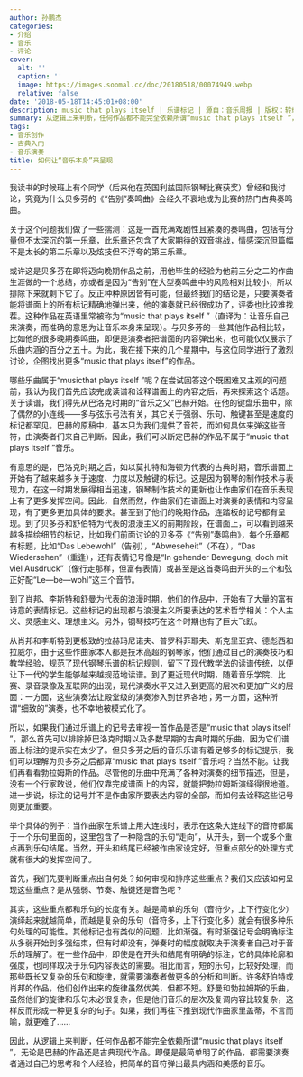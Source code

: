 ```yaml
---
author: 孙鹏杰
categories:
- 介绍
- 音乐
- 评论
cover:
  alt: ''
  caption: ''
  image: https://images.soomal.cc/doc/20180518/00074949.webp
  relative: false
date: '2018-05-18T14:45:01+08:00'
description: music that plays itself | 乐谱标记 | 源自：音乐周报 | 版权：转载 |  平均/总评分：09.00/27
summary: 从逻辑上来判断，任何作品都不能完全依赖所谓“music that plays itself ”，无论是巴赫的作品还是古典现代作品。即便是最简单明了的作品，都需要演奏者通过自己的思考和个人经验，把简单的音符弹出最具内涵和美感的音乐。
tags:
- 音乐创作
- 古典入门
- 音乐演奏
title: 如何让“音乐本身”来呈现
---
```


我读书的时候班上有个同学（后来他在英国利兹国际钢琴比赛获奖）曾经和我讨论，究竟为什么贝多芬的《“告别”奏鸣曲》会经久不衰地成为比赛的热门古典奏鸣曲。

关于这个问题我们做了一些揣测：这是一首充满戏剧性且紧凑的奏鸣曲，包括有分量但不太深沉的第一乐章，此乐章还包含了大家期待的双音挑战，情感深沉但篇幅不是太长的第二乐章以及炫技但不浮夸的第三乐章。

或许这是贝多芬在即将迈向晚期作品之前，用他毕生的经验为他前三分之二的作曲生涯做的一个总结，亦或者是因为“告别”在大型奏鸣曲中的风险相对比较小，所以排除下来就剩下它了。反正种种原因皆有可能，但最终我们的结论是，只要演奏者能将谱面上的所有标记精确地弹出来，他的演奏就已经很成功了，评委也比较难找茬。这种作品在英语里常被称为“music that plays itself ”（直译为：让音乐自己来演奏，而准确的意思为让音乐本身来呈现）。与贝多芬的一些其他作品相比较，比如他的很多晚期奏鸣曲，即便是演奏者把谱面的内容弹出来，也可能仅仅展示了乐曲内涵的百分之五十。为此，我在接下来的几个星期中，与这位同学进行了激烈讨论，企图找出更多“music that plays itself”的作品。

哪些乐曲属于“musicthat plays itself ”呢？在尝试回答这个既困难又主观的问题前，我认为我们首先应该完成读谱和诠释谱面上的内容之后，再来探索这个话题。关于读谱，我们得先从巴洛克时期的“音乐之父”巴赫开始。在他的键盘乐曲中，除了偶然的小连线――多与弦乐弓法有关，其它关于强弱、乐句、触键甚至是速度的标记都罕见。巴赫的原稿中，基本只为我们提供了音符，而如何具体来弹这些音符，由演奏者们来自己判断。因此，我们可以断定巴赫的作品不属于“music that plays itself ”音乐。

有意思的是，巴洛克时期之后，如以莫扎特和海顿为代表的古典时期，音乐谱面上开始有了越来越多关于速度、力度以及触键的标记。这是因为钢琴的制作技术与表现力，在这一时期发展得相当迅速，钢琴制作技术的更新也让作曲家们在音乐表现上有了更多发挥空间。因此，自然而然，作曲家们在谱面上对演奏的表情和内容呈现，有了更多更加具体的要求。甚至到了他们的晚期作品，连踏板的记号都有呈现。到了贝多芬和舒伯特为代表的浪漫主义的前期阶段，在谱面上，可以看到越来越多描绘细节的标记，比如我们前面讨论的贝多芬《“告别”奏鸣曲》，每个乐章都有标题，比如“Das Lebewohl”（告别），“Abweseheit”（不在），“Das Wiedersehen”（重逢），还有表情记号像是“In gehender Bewegung, doch mit viel Ausdruck”（像行走那样，但富有表情）或甚至是这首奏鸣曲开头的三个和弦正好配“Le―be―wohl”这三个音节。

到了肖邦、李斯特和舒曼为代表的浪漫时期，他们的作品中，开始有了大量的富有诗意的表情标记。这些标记的出现都与浪漫主义所要表达的艺术哲学相关：个人主义、灵感主义、理想主义。另外，钢琴技巧在这个时期也有了巨大飞跃。

从肖邦和李斯特到更极致的拉赫玛尼诺夫、普罗科菲耶夫、斯克里亚宾、德彪西和拉威尔，由于这些作曲家本人都是技术高超的钢琴家，他们通过自己的演奏技巧和教学经验，规范了现代钢琴乐谱的标记规则，留下了现代教学法的读谱传统，以便让下一代的学生能够越来越规范地读谱。到了更近现代时期，随着音乐学院、比赛、录音录像及互联网的出现，现代演奏水平又进入到更高的层次和更加广义的层面：一方面，这些演奏法让殿堂级的演奏渗入到世界各地；另一方面，这种所谓“细致的”演奏，也不幸地被模式化了。

所以，如果我们通过乐谱上的记号去审视一首作品是否是“music that plays itself ”，那么首先可以排除掉巴洛克时期以及多数早期的古典时期的乐曲，因为它们谱面上标注的提示实在太少了。但贝多芬之后的音乐乐谱有着足够多的标记提示，我们可以理解为贝多芬之后都算“music that plays  itself ”音乐吗？当然不能。让我们再看看勃拉姆斯的作品。尽管他的乐曲中充满了各种对演奏的细节描述，但是，没有一个行家敢说，他们仅靠完成谱面上的内容，就能把勃拉姆斯演绎得很地道。进一步说，标注的记号并不是作曲家所要表达内容的全部，而如何去诠释这些记号则更加重要。

举个具体的例子：当作曲家在乐谱上用大连线时，表示在这条大连线下的音符都属于一个乐句里面的，这里包含了一种隐含的乐句“走向”，从开头，到一个或多个重点再到乐句结尾。当然，开头和结尾已经被作曲家设定好，但重点部分的处理方式就有很大的发挥空间了。

首先，我们先要判断重点出自何处？如何审视和排序这些重点？我们又应该如何呈现这些重点？是从强弱、节奏、触键还是音色呢？

其实，这些重点都和乐句的长度有关。越是简单的乐句（音符少，上下行变化少）演绎起来就越简单，而越是复杂的乐句（音符多，上下行变化多）就会有很多种乐句处理的可能性。其他标记也有类似的问题，比如渐强。有时渐强记号会明确标注从多弱开始到多强结束，但有时却没有，弹奏时的幅度就取决于演奏者自己对于音乐的理解了。在一些作品中，即使是在开头和结尾有明确的标注，它的具体轮廓和强度，也同样取决于乐句内容表达的需要。相比而言，短的乐句，比较好处理，而那些既长又复杂的乐句和旋律，就需要演奏者做更多的分析和判断。许多舒伯特或肖邦的作品，他们创作出来的旋律虽然优美，但都不短。舒曼和勃拉姆斯的乐曲，虽然他们的旋律和乐句未必很复杂，但是他们音乐的层次及复调内容比较复杂，这样反而形成一种更复杂的句子。如果，我们再往下推到现代作曲家里盖蒂，不言而喻，就更难了……

因此，从逻辑上来判断，任何作品都不能完全依赖所谓“music that plays itself ”，无论是巴赫的作品还是古典现代作品。即便是最简单明了的作品，都需要演奏者通过自己的思考和个人经验，把简单的音符弹出最具内涵和美感的音乐。